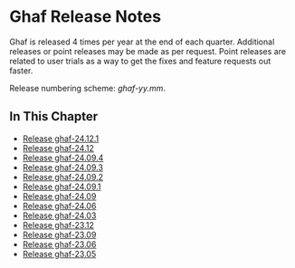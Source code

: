 <!--
    Copyright 2022-2024 TII (SSRC) and the Ghaf contributors
    SPDX-License-Identifier: CC-BY-SA-4.0
-->

# Ghaf Release Notes

Ghaf is released 4 times per year at the end of each quarter. Additional releases or point releases may be made as per request. Point releases are related to user trials as a way to get the fixes and feature requests out faster.

Release numbering scheme: *ghaf-yy.mm*.


## In This Chapter

- [Release ghaf-24.12.1](../release_notes/ghaf-24.12.1.md)
- [Release ghaf-24.12](../release_notes/ghaf-24.12.md)
- [Release ghaf-24.09.4](../release_notes/ghaf-24.09.4.md)
- [Release ghaf-24.09.3](../release_notes/ghaf-24.09.3.md)
- [Release ghaf-24.09.2](../release_notes/ghaf-24.09.2.md)
- [Release ghaf-24.09.1](../release_notes/ghaf-24.09.1.md)
- [Release ghaf-24.09](../release_notes/ghaf-24.09.md)
- [Release ghaf-24.06](../release_notes/ghaf-24.06.md)
- [Release ghaf-24.03](../release_notes/ghaf-24.03.md)
- [Release ghaf-23.12](../release_notes/ghaf-23.12.md)
- [Release ghaf-23.09](../release_notes/ghaf-23.09.md)
- [Release ghaf-23.06](../release_notes/ghaf-23.06.md)
- [Release ghaf-23.05](../release_notes/ghaf-23.05.md)